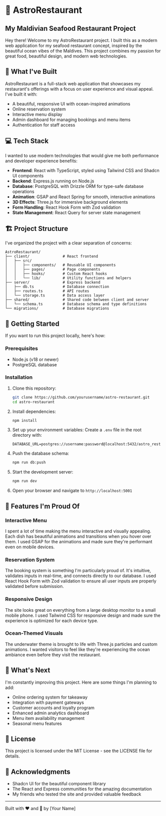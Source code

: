 # 🌊 AstroRestaurant

## My Maldivian Seafood Restaurant Project

Hey there! Welcome to my AstroRestaurant project. I built this as a modern web application for my seafood restaurant concept, inspired by the beautiful ocean vibes of the Maldives. This project combines my passion for great food, beautiful design, and modern web technologies.

## 🚀 What I've Built

AstroRestaurant is a full-stack web application that showcases my restaurant's offerings with a focus on user experience and visual appeal. I've built it with:

- A beautiful, responsive UI with ocean-inspired animations
- Online reservation system
- Interactive menu display
- Admin dashboard for managing bookings and menu items
- Authentication for staff access

## 💻 Tech Stack

I wanted to use modern technologies that would give me both performance and developer experience benefits:

- **Frontend**: React with TypeScript, styled using Tailwind CSS and Shadcn UI components
- **Backend**: Express.js running on Node.js
- **Database**: PostgreSQL with Drizzle ORM for type-safe database operations
- **Animation**: GSAP and React Spring for smooth, interactive animations
- **3D Effects**: Three.js for immersive background elements
- **Form Handling**: React Hook Form with Zod validation
- **State Management**: React Query for server state management

## 🏗️ Project Structure

I've organized the project with a clear separation of concerns:

```
AstroRestaurant/
├── client/               # React frontend
│   ├── src/
│   │   ├── components/   # Reusable UI components
│   │   ├── pages/        # Page components
│   │   ├── hooks/        # Custom React hooks
│   │   └── lib/          # Utility functions and helpers
├── server/               # Express backend
│   ├── db.ts             # Database connection
│   ├── routes.ts         # API routes
│   └── storage.ts        # Data access layer
├── shared/               # Shared code between client and server
│   └── schema.ts         # Database schema and type definitions
└── migrations/           # Database migrations
```

## 🔧 Getting Started

If you want to run this project locally, here's how:

### Prerequisites

- Node.js (v18 or newer)
- PostgreSQL database

### Installation

1. Clone this repository:
   ```bash
   git clone https://github.com/yourusername/astro-restaurant.git
   cd astro-restaurant
   ```

2. Install dependencies:
   ```bash
   npm install
   ```

3. Set up your environment variables:
   Create a `.env` file in the root directory with:
   ```
   DATABASE_URL=postgres://username:password@localhost:5432/astro_restaurant
   ```

4. Push the database schema:
   ```bash
   npm run db:push
   ```

5. Start the development server:
   ```bash
   npm run dev
   ```

6. Open your browser and navigate to `http://localhost:5001`

## 🌟 Features I'm Proud Of

### Interactive Menu

I spent a lot of time making the menu interactive and visually appealing. Each dish has beautiful animations and transitions when you hover over them. I used GSAP for the animations and made sure they're performant even on mobile devices.

### Reservation System

The booking system is something I'm particularly proud of. It's intuitive, validates inputs in real-time, and connects directly to our database. I used React Hook Form with Zod validation to ensure all user inputs are properly validated before submission.

### Responsive Design

The site looks great on everything from a large desktop monitor to a small mobile phone. I used Tailwind CSS for responsive design and made sure the experience is optimized for each device type.

### Ocean-Themed Visuals

The underwater theme is brought to life with Three.js particles and custom animations. I wanted visitors to feel like they're experiencing the ocean ambiance even before they visit the restaurant.

## 🚧 What's Next

I'm constantly improving this project. Here are some things I'm planning to add:

- Online ordering system for takeaway
- Integration with payment gateways
- Customer accounts and loyalty program
- Enhanced admin analytics dashboard
- Menu item availability management
- Seasonal menu features

## 📝 License

This project is licensed under the MIT License - see the LICENSE file for details.

## 🙏 Acknowledgments

- Shadcn UI for the beautiful component library
- The React and Express communities for the amazing documentation
- My friends who tested the site and provided valuable feedback

---

Built with ❤️ and 🌊 by [Your Name]
